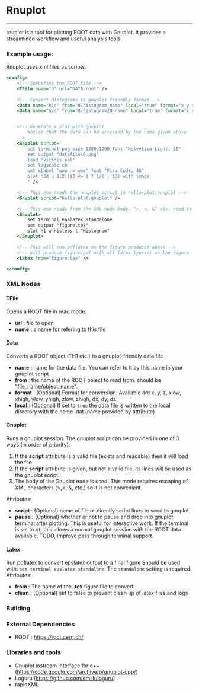 # Rnuplot
---

rnuplot is a tool for plotting ROOT data with Gnuplot. It provides a streamlined workflow and useful analysis tools.

### Example usage:
Rnuplot uses xml files as scripts.

```xml
<config>
	<!-- Specifies the ROOT file -->
	<TFile name="d" url="DATA.root" />
	
	<!-- Convert Histograms to gnuplot friendly format -->
	<Data name="h1d" from="d/histogram_name" local="true" format="x y xlow xhigh dy"/>
	<Data name="h2d" from="d/histogram2D_name" local="true" format="x y z"/>


	<!-- Generate a plot with gnuplot 
		Notice that the data can be accessed by the name given above
	-->
	<Gnuplot script='
		set terminal png size 1200,1200 font "Helvetica Light, 26"
		set output "datafiles0.png"
		load "viridis.pal"
		set logscale cb
		set xlabel "wow -> wow" font "Fira Code, 46"
		plot h2d u 1:2:($3 <= 1 ? 1/0 : $3) with image
		' />

	<!-- This one reads the gnuplot script in hello-plot.gnuplot -->
	<Gnuplot script="hello-plot.gnuplot" />

	<!-- This one reads from the XML node body. ">, <, &" etc. need to be escaped here  -->
	<Gnuplot>
		set terminal epslatex standalone 
		set output "figure.tex"
		plot h1 w histeps t "Histogram"
	</Gnuplot>

	<!-- This will run pdflatex on the figure produced above -->
	<!-- will produce figure.pdf with all latex typeset on the figure -->
	<Latex from="figure.tex" />

</config>
```


### XML Nodes

#### TFile
Opens a ROOT file in read mode.
- **url** : file to open
- **name** : a name for refering to this file

#### Data
Converts a ROOT object (TH1 etc.) to a gnuplot-friendly data file
- **name** : name for the data file. You can refer to it by this name in your gnuplot script.
- **from** : the name of the ROOT object to read from. should be "file_name/object_name".
- **format** : (Optional) Format for conversion. Available are x, y, z, xlow, xhigh, ylow, yhigh, zlow, zhigh, dx, dy, dz
- **local** : (Optional) If set to `true` the data file is written to the local directory with the name <name>.dat (name provided by attribute)

#### Gnuplot
Runs a gnuplot session. The gnuplot script can be provided in one of 3 ways (in order of priority):
1. If the **script** attribute is a valid file (exists and readable) then it will load the file
2. If the **script** attribute is given, but not a valid file, its lines will be used as the gnuplot script.
3. The body of the Gnuplot node is used. This mode requires escaping of XML characters (>,<, &, etc.) so it is not convenient.

Attributes:
- **script** : (Optional) name of file or directly script lines to send to gnuplot.
- **pause** : (Optional) whether or not to pause and drop into gnuplot terminal after plotting. This is useful for interactive work. If the terminal is set to qt, this allows a normal gnuplot session with the ROOT data available. TODO, improve pass through terminal support.

#### Latex
Run pdflatex to convert epslatex output to a final figure
Should be used with: `set terminal epslatex standalone`. The `standalone` setting is required.
Attributes:
- **from** : The name of the **.tex** figure file to convert.
- **clean** : (Optional) set to false to prevent clean up of latex files and logs


### Building


### External Dependencies 
- ROOT : https://root.cern.ch/

### Libraries and tools
- Gnuplot iostream interface for c++ (https://code.google.com/archive/p/gnuplot-cpp/)
- Loguru (https://github.com/emilk/loguru)
- rapidXML 